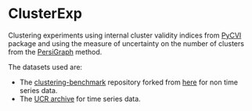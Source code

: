 ClusterExp
===============================================================================

Clustering experiments using internal cluster validity indices from [PyCVI](https://github.com/nglm/pycvi) package and using the measure of uncertainty on the number of clusters from the [PersiGraph](https://github.com/nglm/persigraph) method.

The datasets used are:

- The [clustering-benchmark](https://github.com/nglm/clustering-benchmark) repository forked from [here](https://github.com/deric/clustering-benchmark) for non time series data.
- The [UCR archive](https://www.cs.ucr.edu/%7Eeamonn/time_series_data_2018/) for time series data.
